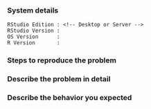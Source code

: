 <!-- This issue tracker is for bugs and feature requests in the RStudio IDE. If you're having trouble with R itself or an R package, see https://www.r-project.org/help.html, and if you want to ask a question rather than report a bug, go to https://community.rstudio.com/. Finally, if you use RStudio Server Pro, get in touch with our Pro support team at support@rstudio.com.

If you're here to report a bug in RStudio, please take the time to fill out as much of the below as you're able so that we can reproduce the problem you're seeing.  -->

### System details

    RStudio Edition : <!-- Desktop or Server -->
    RStudio Version : 
    OS Version      : 
    R Version       : 

### Steps to reproduce the problem

### Describe the problem in detail

### Describe the behavior you expected

<!-- Depending on the problem, the following may also be helpful

1. The output of sessionInfo() 
2. The R code in question
3. A diagnostics report; see https://support.rstudio.com/hc/en-us/articles/200321257-Running-a-Diagnostics-Report

Thank you for taking the time to file an issue!  -->
